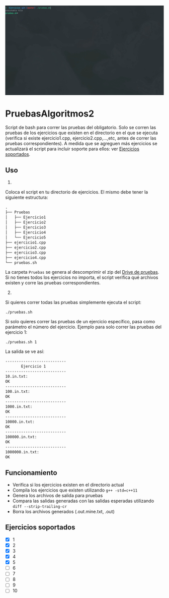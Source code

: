 ![demostracion](demo.gif)
# PruebasAlgoritmos2  
Script de bash para correr las pruebas del obligatorio. 
Solo se corren las pruebas de los ejercicios que existen en el directorio en el que se ejecuta (verifica si existe ejercicio1.cpp, ejercicio2.cpp,...,etc, antes de correr las pruebas correspondientes).
A medida que se agreguen más ejercicios se actualizará el script para incluir soporte para ellos: ver [Ejercicios soportados](#ejercicios-soportados).

## Uso

1.

Coloca el script en tu directorio de ejercicios. El mismo debe tener la siguiente estructura:
```
.
├── Pruebas
│   ├── Ejercicio1
│   ├── Ejercicio2
│   ├── Ejercicio3
│   ├── Ejercicio4
│   └── Ejercicio5
├── ejercicio1.cpp
├── ejercicio2.cpp
├── ejercicio3.cpp
├── ejercicio4.cpp
└── pruebas.sh
```
La carpeta `Pruebas` se genera al descomprimir el zip del [Drive de pruebas](https://drive.google.com/drive/folders/1_Lx4PVyFqzYHEYeCPD8w8RH0fdTyX92N).
Si no tienes todos los ejercicios no importa, el script verifica qué archivos existen y corre las pruebas correspondientes.

2. 

Si quieres correr todas las pruebas simplemente ejecuta el script:
```
./pruebas.sh
```
Si solo quieres correr las pruebas de un ejercicio específico, pasa como parámetro el número del ejercicio. Ejemplo para solo correr las pruebas del ejercicio 1:
```
./pruebas.sh 1
```
La salida se ve así:
```
---------------------------
       Ejercicio 1
---------------------------
10.in.txt:
OK
---------------------------
100.in.txt:
OK
---------------------------
1000.in.txt:
OK
---------------------------
10000.in.txt:
OK
---------------------------
100000.in.txt:
OK
---------------------------
1000000.in.txt:
OK
```

## Funcionamiento

- Verifica si los ejercicios existen en el directorio actual
- Compila los ejercicios que existen utilizando `g++ -std=c++11`
- Genera los archivos de salida para pruebas
- Compara las salidas generadas con las salidas esperadas utilizando `diff --strip-trailing-cr`
- Borra los archivos generados (.out.mine.txt, .out)

## Ejercicios soportados
- [x] 1
- [x] 2
- [x] 3
- [x] 4
- [x] 5
- [ ] 6
- [ ] 7
- [ ] 8
- [ ] 9
- [ ] 10
